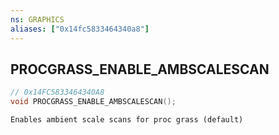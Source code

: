 ```yaml
---
ns: GRAPHICS
aliases: ["0x14fc5833464340a8"]
---
```

## PROCGRASS_ENABLE_AMBSCALESCAN

```c
// 0x14FC5833464340A8
void PROCGRASS_ENABLE_AMBSCALESCAN();
```

```
Enables ambient scale scans for proc grass (default)
```
